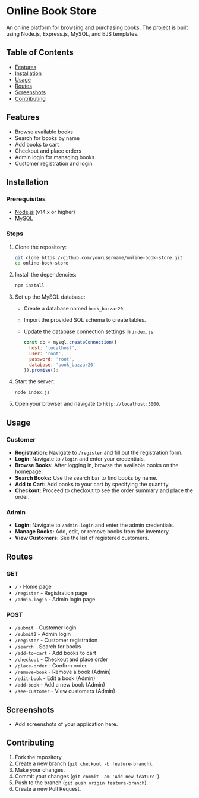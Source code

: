 # Online Book Store

An online platform for browsing and purchasing books. The project is built using Node.js, Express.js, MySQL, and EJS templates.

## Table of Contents

- [Features](#features)
- [Installation](#installation)
- [Usage](#usage)
- [Routes](#routes)
- [Screenshots](#screenshots)
- [Contributing](#contributing)

## Features

- Browse available books
- Search for books by name
- Add books to cart
- Checkout and place orders
- Admin login for managing books
- Customer registration and login

## Installation

### Prerequisites

- [Node.js](https://nodejs.org/) (v14.x or higher)
- [MySQL](https://www.mysql.com/)

### Steps

1. Clone the repository:

    ```bash
    git clone https://github.com/yourusername/online-book-store.git
    cd online-book-store
    ```

2. Install the dependencies:

    ```bash
    npm install
    ```

3. Set up the MySQL database:

    - Create a database named `book_bazzar20`.
    - Import the provided SQL schema to create tables.
    - Update the database connection settings in `index.js`:

        ```javascript
        const db = mysql.createConnection({
          host: 'localhost',
          user: 'root',
          password: 'root',
          database: 'book_bazzar20'
        }).promise();
        ```

4. Start the server:

    ```bash
    node index.js
    ```

5. Open your browser and navigate to `http://localhost:3000`.

## Usage

### Customer

- **Registration:** Navigate to `/register` and fill out the registration form.
- **Login:** Navigate to `/login` and enter your credentials.
- **Browse Books:** After logging in, browse the available books on the homepage.
- **Search Books:** Use the search bar to find books by name.
- **Add to Cart:** Add books to your cart by specifying the quantity.
- **Checkout:** Proceed to checkout to see the order summary and place the order.

### Admin

- **Login:** Navigate to `/admin-login` and enter the admin credentials.
- **Manage Books:** Add, edit, or remove books from the inventory.
- **View Customers:** See the list of registered customers.

## Routes

### GET

- `/` - Home page
- `/register` - Registration page
- `/admin-login` - Admin login page

### POST

- `/submit` - Customer login
- `/submit2` - Admin login
- `/register` - Customer registration
- `/search` - Search for books
- `/add-to-cart` - Add books to cart
- `/checkout` - Checkout and place order
- `/place-order` - Confirm order
- `/remove-book` - Remove a book (Admin)
- `/edit-book` - Edit a book (Admin)
- `/add-book` - Add a new book (Admin)
- `/see-customer` - View customers (Admin)

## Screenshots

* Add screenshots of your application here.

## Contributing

1. Fork the repository.
2. Create a new branch (`git checkout -b feature-branch`).
3. Make your changes.
4. Commit your changes (`git commit -am 'Add new feature'`).
5. Push to the branch (`git push origin feature-branch`).
6. Create a new Pull Request.

